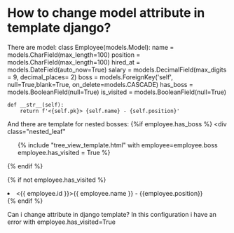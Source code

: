 
# How to change model attribute in template django?

There are model:
class Employee(models.Model):
    name = models.CharField(max_length=100)
    position = models.CharField(max_length=100)
    hired_at = models.DateField(auto_now=True)
    salary = models.DecimalField(max_digits = 9, decimal_places= 2)
    boss = models.ForeignKey('self', null=True,blank=True, on_delete=models.CASCADE)
    has_boss = models.BooleanField(null=True)
    is_visited = models.BooleanField(null=True)

    def __str__(self):
        return f'<{self.pk}> {self.name} - {self.position}'

And there are template for nested bosses:
    {%if employee.has_boss %}
    <div class="nested_leaf"
        <ul>
                {% include "tree_view_template.html" with employee=employee.boss employee.has_visited = True %}
        </ul>
    </div>
    {% endif %}
    <div class="leaf">

{% if not employee.has_visited %}
<li>
     <{{ employee.id }}>{{ employee.name }} - {{employee.position}}
    </li>
{% endif %}
</div>

Can i change attribute in django template? In this configuration i have an error with employee.has_visited=True

        